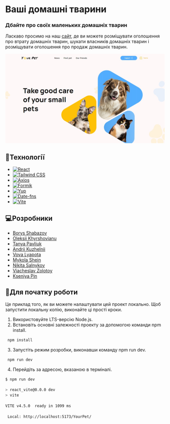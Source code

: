 # Ваші домашні тварини

### Дбайте про своїх маленьких домашніх тварин

Ласкаво просимо на наш [сайт](https://borysshabazov.github.io/YourPet/), де ви
можете розміщувати оголошення про втрату домашніх тварин, шукати власників
домашніх тварин і розміщувати оголошення про продаж домашніх тварин.

![Your Pets](./public/readme.jpg)

## 📃Технології

- [![React][React.js]][React-url]
- [![Tailwind CSS][TailwindCSS.js]][Tailwind-url]
- [![Axios][Axios.js]][Axios-url]
- [![Formik][Formik.js]][Formik-url]
- [![Yup][Yup.js]][Yup-url]
- [![Date-fns][Date-fns.js]][Date-fns-url]
- [![Vite][Vite.js]][Vite-url]

## 💻Розробники

- [Borys Shabazov](https://github.com/BorysShabazov)
- [Oleksii Khyrshovianu](https://github.com/ToreadorUa)
- [Tanya Pavliuk](https://github.com/Tanyapavliuk)
- [Andrii Kuzhelnii](https://github.com/ribacot)
- [Vova Lyapota](https://github.com/VovaLyapota)
- [Mykola Shein](https://github.com/shein-m)
- [Nikita Salnykov](https://github.com/NikitaSalnykov)
- [Viacheslav Zolotoy](https://github.com/Viacheslav-Zolotoy)
- [Kseniya Pin](https://github.com/KseniyaPin)

## 🥁Для початку роботи

Це приклад того, як ви можете налаштувати цей проект локально. Щоб запустити
локальну копію, виконайте ці прості кроки.

1. Використовуйте LTS-версію Node.js.
2. Встановіть основні залежності проекту за допомогою команди npm install.

```sh
 npm install
```

3. Запустіть режим розробки, виконавши команду npm run dev.

```sh
 npm run dev
```

4. Перейдіть за адресою, вказаною в терміналі.

```sh
$ npm run dev

> react_vite@0.0.0 dev
> vite

VITE v4.5.0  ready in 1099 ms

 Local: http://localhost:5173/YourPet/
```

<!-- LINKS  -->

[React-url]: https://reactjs.org/
[React.js]:
  https://img.shields.io/badge/React-20232A?style=for-the-badge&logo=react&logoColor=61DAFB
[Tailwind-url]: https://tailwindcss.com/
[TailwindCSS.js]:
  https://img.shields.io/badge/TailwindCSS-06B6D4?style=for-the-badge&logo=tailwindcss&logoColor=FFF
[Axios-url]: https://axios-http.com/ru/
[Axios.js]:
  https://img.shields.io/badge/Axios-FFF?style=for-the-badge&logo=axios&logoColor=5A29E4
[Formik-url]: https://formik.org/
[Formik.js]: https://img.shields.io/badge/Formik-172B4D?style=for-the-badge
[Yup-url]: https://github.com/jquense/yup
[Yup.js]: https://img.shields.io/badge/Yup-c458ad?style=for-the-badge
[Date-fns-url]: https://github.com/jquense/yup
[Date-fns.js]: https://img.shields.io/badge/Date--fns-770c56?style=for-the-badge
[Vite-url]: https://vitejs.dev/
[Vite.js]:
  https://img.shields.io/badge/Vite-646CFF?style=for-the-badge&logo=vite&logoColor=646CFF&labelColor=FFF&color=FFF
